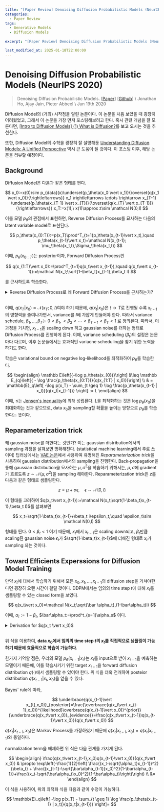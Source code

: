 ```yaml
---
title: "[Paper Review] Denoising Diffusion Probabilistic Models (NeurIPS 2020)"
categories:
  - Paper Review
tags:
  - Generative Models
  - Diffusion Models
  
excerpt: "[Paper Review] Denoising Diffusion Probabilistic Models (NeurIPS 2020)"

last_modified_at: 2025-01-18T22:00:00
---
```


# Denoising Diffusion Probabilistic Models (NeurIPS 2020)

> Denoising Diffusion Probabilistic Models. [[Paper](https://arxiv.org/abs/2006.11239)] [[Github](https://github.com/hojonathanho/diffusion)] \\
> Jonathan Ho, Ajay Jain, Pieter Abbeel \\
> Jun 19th 2020

Diffusion Model의 (거의) 시작점을 알린 논문이다. 이 논문을 처음 보았을 때 굉장히 어려웠었고, 그래서 이 논문을 가장 먼저 포스팅해보려고 한다. 혹시 관련 개념을 잘 모른다면, [[Intro to Diffusion Models] (1) What is Diffusion?](/study/what-is-diffusion/)를 보고 오시는 것을 추천한다.

또한, Diffusion Model의 수학을 굉장히 잘 설명해둔 [Understanding Diffusion Models: A Unified Perspective](https://arxiv.org/abs/2208.11970) 역시 큰 도움이 될 것이다. 이 포스팅 이후, 해당 논문을 리뷰할 예정이다.

## Background

Diffusion Model은 다음과 같은 형태를 띈다.

$$
x_0:=x(0)\sim p_{data}(x)\underset{p_\theta(x_0 \vert x_1)}{\overset{q(x_1 \vert x_0)}{\rightleftarrows}} x_1 \rightleftarrows \cdots \rightarrow x_{T-1} \underset{p_\theta(x_{T-1} \vert x_{T})}{\overset{q(x_{T} \vert x_{T-1})}{\rightleftarrows}} x_T:=x(1),\ x(1)\approx z\sim \mathcal N(0,I)
$$

이를 모델 $p_\theta$의 관점에서 표현하면, Reverse Diffusion Process를 묘사하는 다음의 latent variable model로 표현된다. 

$$
p_\theta(x_{0:T}):=p(x_T)\prod^T_{t=1}p_\theta(x_{t-1}\vert x_t),\quad p_\theta(x_{t-1}\vert x_t)=\mathcal N(x_{t-1}; \mu_\theta(x_t,t),\Sigma_\theta(x_t,t))
$$

이때, $p_\theta(x_{0:T})$는 posterior이자, Forward Diffusion Process인 

$$
q(x_{1:T}\vert x_0):=\prod^T_{t=1}q(x_t\vert x_{t-1}),\quad q(x_t\vert x_{t-1}):=\mathcal N(x_t;\sqrt{1-\beta_t}x_{t-1},\beta_t I)
$$

를 근사하도록 학습한다. 

<details>
<summary>Reverse Diffusion Process로 왜 Forward Diffusion Process를 근사하는가?</summary>
<div>

 만약 $p_\theta$가 $q$를 잘 근사한다면, $p_\theta(x_t)$가 묘사하는 분포와 $q(x_t)$가 묘사하는 분포가 동일해야한다. 따라서, Forward Diffusion Process를 묘사하는 $q$의 분포를 $p_\theta$를 통해 근사하는 것이다.

</div>
</details>
<br>

이때, $q(x_T\vert x_0)\approx \mathcal N(x_T;0,I)$여야 하기 때문에, $q(x_t\vert x_{0})$은 $t\rightarrow T$로 진행될 수록 $x_{t-1}$의 영향력을 줄여나가면서, variance를 $I$에 가깝게 만들어야 한다. 따라서 variance schedule, $\beta_1,\dots,\beta_T$는 $0<\beta_1,<\beta_2<\cdots<\beta_{T-1}<\beta_T<1$ 로 정의된다. 따라서, 이 과정을 거치면, $x_{t-1}$을 scaling down 하고 gaussian noise를 더하는 형태로 Diffusion Process를 진행하게 된다. 이때, variance scheduling ($\beta_t$)의 설정은 논문마다 다르며, 이후 논문들에서는 효과적인 variacne scheduling을 찾기 위한 노력을 하기도 한다.

학습은 variational bound on negative log-likelihood를 최적화하여 $p_\theta$를 학습한다. 

$$
\begin{align}
\mathbb E\left[{-\log p_\theta(x_{0})}\right] &\leq \mathbb E_{q}\left[{ - \log \frac{p_\theta(x_{0:T})}{q(x_{1:T} | x_0)}}\right] \\ 
& = \mathbb{E}_q\left[ -\log p(x_T) - \sum_{t \geq 1} \log \frac{p_\theta(x_{t-1} | x_t)}{q(x_t|x_{t-1})} \right] := L
\end{align}
$$

이때, $\leq$는 [Jensen's inequality](https://en.wikipedia.org/wiki/Jensen%27s_inequality)에 의해 성립된다. $L$을 최적화하는 것은 $\log p_\theta(x_{0})$을 최대화하는 것과 같으므로, data $x_0$을 sampling할 확률을 높이는 방향으로 $p_\theta$를 학습한다는 뜻이다.

## Reparameterization trick

왜 gaussian noise를 더한다는 것인가? 이는 gaussian distribution에서의 sampling 과정을 살펴보면 명확해진다. (statistical machine learning에서 주로 쓰이며) 딥러닝에서는 [VAE 논문](https://arxiv.org/abs/1312.6114)에서 사용하여 유명해진 *Reparameterization trick*을 사용하여 gaussian distribution에서의 sampling을 진행한다. Back-propagation을 통해 gaussian distribution을 묘사하는 $\mu,\sigma^2$을 학습하기 위해서는, $\mu,\sigma$에 gradient가 흐르도록 $z\sim\mathcal N(\mu,\sigma^2)$을 sampling 해야한다. Reparameterization trick은 $z$를 다음과 같은 형태로 샘플링한다.

$$
z=\mu+\sigma\epsilon,\quad  \epsilon\sim \mathcal N(0,I)
$$

이 형태를 고려하여 $q(x_t\vert x_{t-1}):=\mathcal N(x_t;\sqrt{1-\beta_t}x_{t-1},\beta_t I)$를 살펴보면

$$
x_t=\sqrt{1-\beta_t}x_{t-1}+\beta_t I\epsilon_t,\quad \epsilon_t\sim \mathcal N(0,I)
$$

형태를 띈다. $0<\beta_t<1$ 이기 때문에, $x_t$에서 $x_{t-1}$은 scaling down되고,  $\beta_t$만큼 scaling된 gaussian noise $\epsilon_t$가 $\sqrt{1-\beta_t}x_{t-1}$에 더해진 형태로 $x_t$가 sampling 되는 것이다.

## Toward Efficients Experssions for Diffusion Model Training

만약 $x_t$에 대해서 학습하기 위해서 모든 $x_0,x_1,\dots,x_{t-1}$의 diffusion step을 거쳐야한다면 굉장히 오랜 시간이 걸릴 것이다. DDPM에서는 임의의 time step $t$에 대해 $x_t$를 샘플링할 수 있는 closed form을 보였다.

$$
q(x_t\vert x_0)=\mathcal N(x_t;\sqrt{\bar \alpha_t},(1-\bar\alpha_t)I)
$$

이때, $\alpha_t:=1-\beta_t$, $\bar\alpha_t:=\prod^t_{s=1}\alpha_s$ 이다.

<details>
<summary>Derivation for $q(x_t \vert x_0)$</summary>
<div>

[Understanding Diffusion Models: A Unified Perspective](https://arxiv.org/abs/2208.11970)에서도 증명을 해줄테지만, 내가 찾아봤던 방식은 Fourier Transform을 사용해서, 정리해본다.

  ### Background [3.3 Combining Gaussian variables](https://www.astro.ubc.ca/people/jvw/ASTROSTATS/Answers/Chap3/combining%20gaussians.pdf)

  Let $g_1(t)=e^{-at^2}$, the Fourier transform of $g_1(t)$ is given as follows:

  $$
  G_1(w)=\int e^{iwt}e^{-at^2}dt=\sqrt{\frac{\pi}{a}}e^{-w^2/4a}
  $$

  For $g_1(t)=\frac{1}{\sqrt{2\pi}\sigma_1}e^{-t^2/(2\sigma_1^2)}$

  $$
  G_1(w)=e^{-\sigma_1^2\cdot w^2/2}
  $$

  If $\bar g_1(t)=\frac{1}{\sqrt{2\pi}\sigma_1}e^{-(t-\mu_1)^2/(2\sigma_1^2)}$, then $\bar G_1(w)=e^{i\mu_1w}e^{-\sigma_1^2\cdot w^2/2}=e^{i\mu_1w}G_1(w)$

  For convolving two gaussian distributions, which is adding two gaussian noises, $g_1(t):=\mathcal N(\mu_1,\sigma_1)$, $g_2(t):=\mathcal N(\mu_2,\sigma_2)$

  $$
  g_1(t)*g_2(t) \overset{FT}{\leftrightarrow} G_1(w)G_2(w)^*=e^{iw\mu_1}e^{-\sigma_1^2\cdot w^2/2}\cdot e^{-iw\mu_2}e^{-\sigma_2^2\cdot w^2/2}=e^{iw(\mu_1-\mu_2)}e^{-(\sigma_1^2+\sigma_2^2)\cdot w^2/2}
  $$

  If two gaussian distributions share same mean, $\mu_1=\mu_2=\mu$,

  $$
  G_1(w)G_2^*=e^{-(\sigma_1^2+\sigma_2^2)\cdot w^2/2}
  $$

  which is just another gaussian distribution with a variance $\sigma_1^2+\sigma_2^2$. Then, 

  $$
  g_1(t)*g_2(t)=\mathcal N(0, \sigma_1^2+\sigma_2^2)=\frac{1}{\sqrt{2\pi(\sigma_1^2+\sigma_2^2)}}e^{-t^2/2(\sigma_1^2+\sigma_2^2)}
  $$
  
  ### Derivation for $q(x_t\vert x_0) = \mathcal N(x_t; \sqrt{\bar\alpha_t}, (1-\bar\alpha_t)I)$

  - $q(x_t\vert x_{t-1}):=\mathcal N(x_t; \sqrt{1-\beta_t}x_{t-1},\beta_tI)$
  - $\alpha_t:=1-\beta_t$
  - $\bar\alpha_t:=\prod^t_{s=1}\alpha_s$.

  From $x_t\sim q(x_t\vert x_{t-1})$ and $x_{t-1}\sim q(x_{t-1}\vert x_{t-2})$
  $$
  \begin{align}
      x_{t-1}&=\sqrt{1-\beta_{t-1}}x_{t-2}+\beta_{t-1}\epsilon_{t-1},\quad \text{where } \epsilon_{t-1}\sim\mathcal N(0,I) \\
      & =\sqrt{\alpha_{t-1}}x_{t-2}+\sqrt{1-\alpha_{t-1}}\epsilon_{t-1} \\
      x_t & =\sqrt{1-\beta_t}x_{t-1}+\beta_t\epsilon_t,\quad \text{where } \epsilon_t\sim\mathcal N(0,I) \\
      & =\sqrt{\alpha_t}\textcolor{red}{x_{t-1}}+\sqrt{1-\alpha_t}\epsilon_t \\
      & =\sqrt{\alpha_t}(\textcolor{red}{\sqrt{\alpha_{t-1}}x_{t-2}+\sqrt{1-\alpha_{t-1}}\epsilon_{t-1}})+\sqrt{1-\alpha_t}\epsilon_t \\
      &=\sqrt{\alpha_t\alpha_{t-1}}x_{t-2}+\sqrt{\alpha_t}\sqrt{1-\alpha_{t-1}}\epsilon_{t-1}+\sqrt{1-\alpha_t}\epsilon_t
  \end{align}
  $$

  Here, adding two gaussian noises is same as convolving two gaussian distributions. Therefore, 

  $$
  \begin{align}
  \sqrt{\alpha_t}\sqrt{1-\alpha_{t-1}}\epsilon_{t-1}+\sqrt{1-\alpha_t}\epsilon_t=\bar\epsilon&\sim \mathcal N(0, \alpha_t(1-\alpha_{t-1})I)*\mathcal N(0,(1-\alpha_{t-1})I) \\
  \bar\epsilon_t & \sim\mathcal N(0,(\alpha_t(1-\alpha_{t-1})+(1-\alpha_{t-1}))I) \\
  \bar\epsilon_t & \sim\mathcal N(0, (1-\alpha_t\alpha_{t-1})I) \\
  \bar\epsilon_t=\sqrt{1-\alpha_t\alpha_{t-1}}\epsilon^* & \sim\mathcal N(0,(1-\alpha_t\alpha_{t-1})I),\quad \epsilon^*\sim\mathcal N(0,I)
  \end{align}
  $$

  Therfore, eq (8) becomes

  $$
  \begin{align*}
  x_t&=\sqrt{\alpha_t\alpha_{t-1}}x_{t-2}+\underbrace{\sqrt{\alpha_t}\sqrt{1-\alpha_{t-1}}\epsilon_{t-1}+\sqrt{1-\alpha_t}\epsilon_t}_{\bar\epsilon_t}\\
  &=\sqrt{\alpha_t\alpha_{t-1}}x_{t-2}+\sqrt{1-\alpha_t\alpha_{t-1}}\epsilon,\quad \epsilon\sim\mathcal N(0,I)
  \end{align*}
  $$

  If we repeat this steps, we can derive following closed from:

  $$
  \begin{align*}
  x_t&=\sqrt{\prod^t_{s=1}\alpha_s}x_{0}+\sqrt{1-\prod^t_{s=1}\alpha_s}\epsilon,\quad \epsilon\sim\mathcal N(0,I) \\
  &=\sqrt{\bar\alpha_t}x_0+\sqrt{1-\bar\alpha_t}\epsilon
  \end{align*}
  $$

  which is equal to

  $$
  x_t\sim q(x_t\vert x_0)=\mathcal N(x_t;\sqrt{\bar\alpha_t}x_0,(1-\bar\alpha_t)I)
  $$

</div>
</details>
<br>

위 식을 이용하여, **data $x_0$에서 임의의 time step $t$의 $x_t$를 직접적으로 샘플링이 가능하기 때문에 효율적으로 학습이 가능하다.**

한가지 기억할 점은, 우리의 모델 $p_\theta(x_{t-1}\vert x_t)$는 $x_t$를 input으로 받아 $x_{t-1}$을 예측하는 모델이기 때문에, 이를 학습시키기 위한 target $x_{t-1}$을 forward diffusion distribution $q(\cdot)$에서 샘플링할 수 있어야 한다. 위 식을 더욱 전개하여 posteior distribution $q(x_{t-1}\vert x_t,x_0)$을 얻을 수 있다.

Bayes' rule에 따라,

$$
\underbrace{q(x_{t-1}\vert x_{t},x_0)}_{posterior}=\frac{\overbrace{q(x_t\vert x_{t-1},x_0)}^{likelihood}\overbrace{q(x_{t-1}\vert x_0)}^{prior}}{\underbrace{q(x_t\vert x_0)}_{evidence}}=\frac{q(x_t\vert x_{t-1})q(x_{t-1}\vert x_0)}{q(x_t\vert x_0)}
$$

$q(x_t\vert x_{t-1}, x_0)$은 Markov Process를 가정하였기 때문에 $q(x_t\vert x_{t-1},x_0)=q(x_t\vert x_{t-1})$와 동일하다. 

normalization term을 배제하면 위 식은 다음 관계를 가지게 된다.

$$
\begin{align}
\frac{q(x_t\vert x_{t-1},x_0)q(x_{t-1}\vert x_0)}{q(x_t\vert x_0)} & \propto \exp\left(-\frac{1}{2}\left( \frac{(x_t-\sqrt{\alpha_t}x_{t-1})^2}{\beta_t} + \frac{(x_{t-1}-\sqrt{\bar\alpha_{t-1}}x_0)^2}{1-\bar\alpha_{t-1}}+\frac{(x_t-\sqrt{\bar\alpha_t}x_0)^2}{1-\bar\alpha_t}\right)\right) \\
&=
\end{align}
$$

이 식을 사용하여, 위의 최적화 식을 다음과 같이 수정이 가능하다.




$$
\mathbb{E}_q\left[ -\log p(x_T) - \sum_{t \geq 1} \log \frac{p_\theta(x_{t-1} | x_t)}{q(x_t|x_{t-1})} \right]=
$$